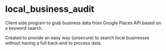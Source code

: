 # local_business_audit
Client side program to grab business data from Google Places API based on a keyword search.

Created to provide an easy way (unsecure) to search local businesses without having a full back-end to process data.
